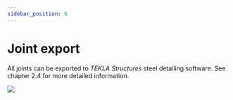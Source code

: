 ```yaml
---
sidebar_position: 6
---
```

# Joint export

All joints can be exported to _TEKLA Structures_ steel detailing software. See chapter 2.4 for more detailed information.

<!-- /wp:paragraph -->

<!-- wp:image {"align":"center","id":9836,"width":467,"height":212,"sizeSlug":"full","linkDestination":"media"} -->

[![](https://consteelsoftware.com/wp-content/uploads/2021/04/15-7-joint-export.jpg)](./img/wp-content-uploads-2021-04-15-7-joint-export.jpg)

<!-- /wp:image -->

<!-- wp:paragraph -->

<!-- /wp:paragraph -->
